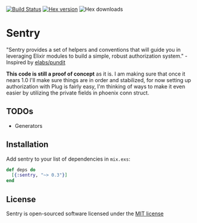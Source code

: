 [![Build Status](https://semaphoreci.com/api/v1/projects/2872cf3c-d94e-4adb-be74-5f08e95103be/668414/badge.svg)](https://semaphoreci.com/ruby2elixir/sentry)
[![Hex version](https://img.shields.io/hexpm/v/sentry.svg "Hex version")](https://hex.pm/packages/sentry)
![Hex downloads](https://img.shields.io/hexpm/dt/sentry.svg "Hex downloads")


# Sentry

"Sentry provides a set of helpers and conventions that will guide you in leveraging Elixir modules to build a simple, robust authorization system." - Inspired by [elabs/pundit](https://github.com/elabs/pundit)

**This code is still a proof of concept** as it is. I am making sure that once it nears 1.0 I'll make sure things are in order and stabilized, for now setting up authorization with Plug is fairly easy, I'm thinking of ways to make it even easier by utilizing the private fields in phoenix conn struct.

## TODOs
- Generators

## Installation
Add sentry to your list of dependencies in `mix.exs`:

```elixir
def deps do
  [{:sentry, "~> 0.3"}]
end
```

## License

Sentry is open-sourced software licensed under the [MIT license](http://opensource.org/licenses/MIT)

